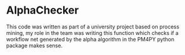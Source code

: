 # AlphaChecker
This code was written as part of a university project based on process mining, my role in the team was writing this function which checks if a workflow net generated by the alpha algorithm in the PM4PY python package makes sense.
